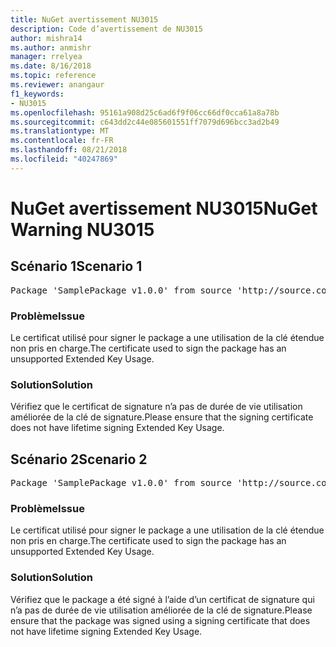 ```yaml
---
title: NuGet avertissement NU3015
description: Code d’avertissement de NU3015
author: mishra14
ms.author: anmishr
manager: rrelyea
ms.date: 8/16/2018
ms.topic: reference
ms.reviewer: anangaur
f1_keywords:
- NU3015
ms.openlocfilehash: 95161a908d25c6ad6f9f06cc66df0cca61a8a78b
ms.sourcegitcommit: c643dd2c44e085601551ff7079d696bcc3ad2b49
ms.translationtype: MT
ms.contentlocale: fr-FR
ms.lasthandoff: 08/21/2018
ms.locfileid: "40247869"
---
```

# <a name="nuget-warning-nu3015"></a><span data-ttu-id="fe946-103">NuGet avertissement NU3015</span><span class="sxs-lookup"><span data-stu-id="fe946-103">NuGet Warning NU3015</span></span>

## <a name="scenario-1"></a><span data-ttu-id="fe946-104">Scénario 1</span><span class="sxs-lookup"><span data-stu-id="fe946-104">Scenario 1</span></span>

<pre>Package 'SamplePackage v1.0.0' from source 'http://source.com/index.json': The lifetime signing EKU in the primary signature's certificate is not supported.</pre>

### <a name="issue"></a><span data-ttu-id="fe946-105">Problème</span><span class="sxs-lookup"><span data-stu-id="fe946-105">Issue</span></span>

<span data-ttu-id="fe946-106">Le certificat utilisé pour signer le package a une utilisation de la clé étendue non pris en charge.</span><span class="sxs-lookup"><span data-stu-id="fe946-106">The certificate used to sign the package has an unsupported Extended Key Usage.</span></span>


### <a name="solution"></a><span data-ttu-id="fe946-107">Solution</span><span class="sxs-lookup"><span data-stu-id="fe946-107">Solution</span></span>

<span data-ttu-id="fe946-108">Vérifiez que le certificat de signature n’a pas de durée de vie utilisation améliorée de la clé de signature.</span><span class="sxs-lookup"><span data-stu-id="fe946-108">Please ensure that the signing certificate does not have lifetime signing Extended Key Usage.</span></span>



## <a name="scenario-2"></a><span data-ttu-id="fe946-109">Scénario 2</span><span class="sxs-lookup"><span data-stu-id="fe946-109">Scenario 2</span></span>

<pre>Package 'SamplePackage v1.0.0' from source 'http://source.com/index.json': The lifetime signing EKU in the signing certificate is not supported.</pre>

### <a name="issue"></a><span data-ttu-id="fe946-110">Problème</span><span class="sxs-lookup"><span data-stu-id="fe946-110">Issue</span></span>

<span data-ttu-id="fe946-111">Le certificat utilisé pour signer le package a une utilisation de la clé étendue non pris en charge.</span><span class="sxs-lookup"><span data-stu-id="fe946-111">The certificate used to sign the package has an unsupported Extended Key Usage.</span></span>


### <a name="solution"></a><span data-ttu-id="fe946-112">Solution</span><span class="sxs-lookup"><span data-stu-id="fe946-112">Solution</span></span>

<span data-ttu-id="fe946-113">Vérifiez que le package a été signé à l’aide d’un certificat de signature qui n’a pas de durée de vie utilisation améliorée de la clé de signature.</span><span class="sxs-lookup"><span data-stu-id="fe946-113">Please ensure that the package was signed using a signing certificate that does not have lifetime signing Extended Key Usage.</span></span>


